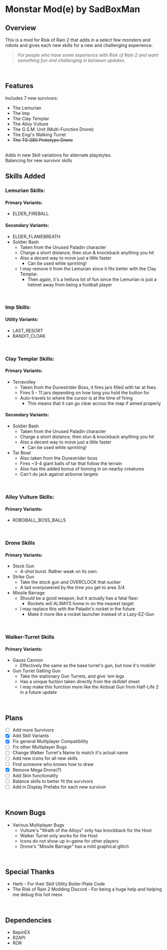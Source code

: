 # Monstar Mod(e) by SadBoxMan

## Overview
This is a mod for Risk of Rain 2 that adds in a select few monsters and robots and gives each new skills for a new and challenging experience.

> *For people who have some experience with Risk of Rain 2 and want something fun and challenging in between updates.*

<br>

## Features
Includes 7 new survivors:
  - The Lemurian
  - The Imp
  - The Clay Templar
  - The Alloy Vulture
  - The G.S.M. Unit (Multi-Function Drone)
  - The Engi's Walking Turret
  - ~~The TS-280 Prototype Drone~~
<br>
Adds in new Skill variations for alternate playstyles.
<br>Balancing for new survivor skills


## Skills Added
### Lemurian Skills:
#### Primary Variants:
- ELDER_FIREBALL
#### Secondary Variants:
- ELDER_FLAMEBREATH
- Soldier Bash
  - Taken from the Unused Paladin character
  - Charge a short distance, then stun & knockback anything you hit
  - Also a decent way to move just a little faster
    - Can be used while sprinting!
  - I may remove it from the Lemurian since it fits better with the Clay Templar.
    - Then again, it's a helluva lot of fun since the Lemurian is just a helmet away from being a football player
    
<br>
 
### Imp Skills:
#### Utility Variants:
- LAST_RESORT
- BANDIT_CLOAK

<br>

### Clay Templar Skills:
#### Primary Variants:
- Terravolley
  - Taken from the Dunestrider Boss, it fires jars filled with tar at foes.
  - Fires 5 - 11 jars depending on how long you hold the button for
  - Auto-travels to where the cursor is at the time of firing
    - This means that it can go clear across the map if aimed properly
#### Secondary Variants:
- Soldier Bash
  - Taken from the Unused Paladin character
  - Charge a short distance, then stun & knockback anything you hit
  - Also a decent way to move just a little faster
    - Can be used while sprinting!
- Tar Bowl
  - Also taken from the Dunestrider boss
  - Fires ~3-4 giant balls of tar that follow the terrain
  - Also has the added bonus of homing in on nearby creatures
  - Can't do jack against airborne targets

<br>

### Alloy Vulture Skills:
#### Primary Variants:
- ROBOBALL_BOSS_BALLS

<br>

### Drone Skills
#### Primary Variants:
- Stock Gun
  - 4-shot burst. Rather weak on its own.
- Strike Gun
  - Take the stock gun and OVERCLOCK that sucker
  - A tad overpowered by the time you get to area 3/4
- Missile Barrage
  - Should be a good weapon, but it actually has a fatal flaw:
    - Rockets will ALWAYS home in on the nearest target
  - I may replace this with the Paladin's rocket in the future
    - Make it more like a rocket launcher instead of a Lazy-EZ-Gun

<br>

### Walker-Turret Skills
#### Primary Variants:
- Gauss Cannon
  - Effectively the same as the base turret's gun, but now it's mobile!
- Gun Turret Gatling Gun
  - Take the stationary Gun Turrets, and give 'em legs
  - Has a unique fuction taken directly from the skilldef sheet
  - I may make this function more like the Airboat Gun from Half-Life 2 in a future update
 
<br>

## Plans
- [ ] Add more Survivors
- [x] Add Skill Variants
- [x] Fix general Multiplayer Compatibility
- [ ] Fix other Multiplayer Bugs
- [ ] Change Walker Turret's Name to match it's actual name
- [ ] Add new icons for all new skills
- [ ] Find someone who knows how to draw
- [x] Remove Mega Drone(?)
- [ ] Add Skin functionality
- [ ] Balance skills to better fit the survivors
- [ ] Add in Display Prefabs for each new survivor

<br>

## Known Bugs
- Various Multiplayer Bugs
  - Vulture's "Wrath of the Alloys" only has knockback for the Host
  - Walker Turret only works for the Host
  - Icons do not show up in-game for other players
  - Drone's "Missile Barrage" has a mild graphical glitch
  
<br>

## Special Thanks
- Herb - For their Skill Utility Boiler-Plate Code
- The Risk of Rain 2 Modding Discord - For being a huge help and helping me debug this hot mess

<br>
 
## Dependencies
- BepinEX
- R2API
- ROR 
